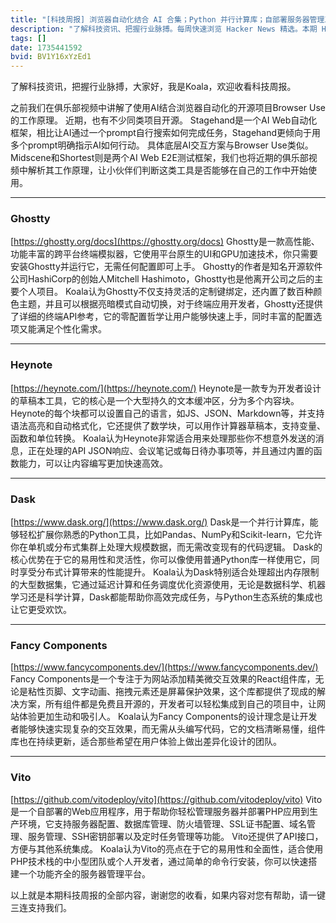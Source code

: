 ```yaml
---
title: "[科技周报] 浏览器自动化结合 AI 合集；Python 并行计算库；自部署服务器管理工具"
description: "了解科技资讯、把握行业脉搏。每周快速浏览 Hacker News 精选。本期 Hacker Newsletter 地址：https://www.daemonology.net/hn-daily/"
tags: []
date: 1735441592
bvid: BV1Y16xYzEd1
---
```

了解科技资讯，把握行业脉搏，大家好，我是Koala，欢迎收看科技周报。


之前我们在俱乐部视频中讲解了使用AI结合浏览器自动化的开源项目Browser Use的工作原理。
近期，也有不少同类项目开源。
Stagehand是一个AI Web自动化框架，相比让AI通过一个prompt自行搜索如何完成任务，Stagehand更倾向于用多个prompt明确指示AI如何行动。
具体底层AI交互方案与Browser Use类似。
Midscene和Shortest则是两个AI Web E2E测试框架，我们也将近期的俱乐部视频中解析其工作原理，让小伙伴们判断这类工具是否能够在自己的工作中开始使用。


---


### Ghostty
[https://ghostty.org/docs](https://ghostty.org/docs)
Ghostty是一款高性能、功能丰富的跨平台终端模拟器，它使用平台原生的UI和GPU加速技术，你只需要安装Ghostty并运行它，无需任何配置即可上手。
Ghostty的作者是知名开源软件公司HashiCorp的创始人Mitchell Hashimoto，Ghostty也是他离开公司之后的主要个人项目。
Koala认为Ghostty不仅支持灵活的定制键绑定，还内置了数百种颜色主题，并且可以根据亮暗模式自动切换，对于终端应用开发者，Ghostty还提供了详细的终端API参考，它的零配置哲学让用户能够快速上手，同时丰富的配置选项又能满足个性化需求。


---


### Heynote
[https://heynote.com/](https://heynote.com/)
Heynote是一款专为开发者设计的草稿本工具，它的核心是一个大型持久的文本缓冲区，分为多个内容块。
Heynote的每个块都可以设置自己的语言，如JS、JSON、Markdown等，并支持语法高亮和自动格式化，它还提供了数学块，可以用作计算器草稿本，支持变量、函数和单位转换。
Koala认为Heynote非常适合用来处理那些你不想意外发送的消息，正在处理的API JSON响应、会议笔记或每日待办事项等，并且通过内置的函数能力，可以让内容编写更加快速高效。


---


### Dask
[https://www.dask.org/](https://www.dask.org/)
Dask是一个并行计算库，能够轻松扩展你熟悉的Python工具，比如Pandas、NumPy和Scikit-learn，它允许你在单机或分布式集群上处理大规模数据，而无需改变现有的代码逻辑。
Dask的核心优势在于它的易用性和灵活性，你可以像使用普通Python库一样使用它，同时享受分布式计算带来的性能提升。
Koala认为Dask特别适合处理超出内存限制的大型数据集，它通过延迟计算和任务调度优化资源使用，无论是数据科学、机器学习还是科学计算，Dask都能帮助你高效完成任务，与Python生态系统的集成也让它更受欢饮。


---


### Fancy Components
[https://www.fancycomponents.dev/](https://www.fancycomponents.dev/)
Fancy Components是一个专注于为网站添加精美微交互效果的React组件库，无论是粘性页脚、文字动画、拖拽元素还是屏幕保护效果，这个库都提供了现成的解决方案，所有组件都是免费且开源的，开发者可以轻松集成到自己的项目中，让网站体验更加生动和吸引人。
Koala认为Fancy Components的设计理念是让开发者能够快速实现复杂的交互效果，而无需从头编写代码，它的文档清晰易懂，组件库也在持续更新，适合那些希望在用户体验上做出差异化设计的团队。


---


### Vito
[https://github.com/vitodeploy/vito](https://github.com/vitodeploy/vito)
Vito是一个自部署的Web应用程序，用于帮助你轻松管理服务器并部署PHP应用到生产环境，它支持服务器配置、数据库管理、防火墙管理、SSL证书配置、域名管理、服务管理、SSH密钥部署以及定时任务管理等功能。
Vito还提供了API接口，方便与其他系统集成。
Koala认为Vito的亮点在于它的易用性和全面性，适合使用PHP技术栈的中小型团队或个人开发者，通过简单的命令行安装，你可以快速搭建一个功能齐全的服务器管理平台。


以上就是本期科技周报的全部内容，谢谢您的收看，如果内容对您有帮助，请一键三连支持我们。


